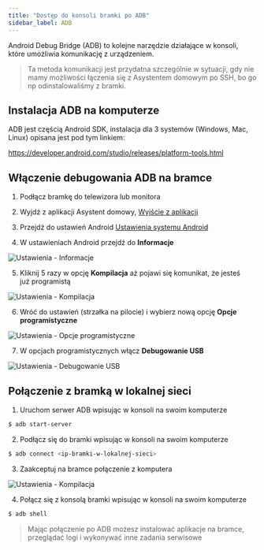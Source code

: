 ```yaml
---
title: "Dostęp do konsoli bramki po ADB"
sidebar_label: ADB
---
```


Android Debug Bridge (ADB) to kolejne narzędzie działające w konsoli, które umożliwia komunikację z urządzeniem.

> Ta metoda komunikacji jest przydatna szczególnie w sytuacji, gdy nie mamy możliwości łączenia się z Asystentem domowym po SSH, bo go np odinstalowaliśmy z bramki.

## Instalacja ADB na komputerze

ADB jest częścią Android SDK, instalacja dla 3 systemów (Windows, Mac, Linux) opisana jest pod tym linkiem:

https://developer.android.com/studio/releases/platform-tools.html


## Włączenie debugowania ADB na bramce

1. Podłącz bramkę do telewizora lub monitora

2. Wyjdź z aplikacji Asystent domowy,
[Wyjście z aplikacji](/AIS-docs/docs/en/ais_bramka_settings.html#ustawienia-aplikacji-asystent-domowy)

3. Przejdź do ustawień Android
[Ustawienia systemu Android](/AIS-docs/docs/en/ais_bramka_settings.html#ustawienia-systemu-android)

4. W ustawieniach Android przejdź do **Informacje**

![Ustawienia - Informacje](/AIS-docs/img/en/bramka/adb_settings_1.png)

5. Kliknij 5 razy w opcję **Kompilacja** aż pojawi się komunikat, że jesteś już programistą

![Ustawienia - Kompilacja](/AIS-docs/img/en/bramka/adb_settings_2.png)

6. Wróć do ustawień (strzałka na pilocie) i wybierz nową opcję **Opcje programistyczne**

![Ustawienia - Opcje programistyczne](/AIS-docs/img/en/bramka/adb_settings_3.png)

7. W opcjach programistycznych włącz **Debugowanie USB**

![Ustawienia - Debugowanie USB](/AIS-docs/img/en/bramka/adb_settings_4.png)


## Połączenie z bramką w lokalnej sieci

1. Uruchom serwer ADB wpisując w konsoli na swoim komputerze

```bash
$ adb start-server
```

2. Podłącz się do bramki wpisując w konsoli na swoim komputerze

```bash
$ adb connect <ip-bramki-w-lokalnej-sieci>
```

3. Zaakceptuj na bramce połączenie z komputera

![Ustawienia - Kompilacja](/AIS-docs/img/en/bramka/adb_settings_5.png)

4. Połącz się z konsolą bramki wpisując w konsoli na swoim komputerze

```bash
$ adb shell
```

> Mając połączenie po ADB możesz instalować aplikacje na bramce, przeglądać logi i wykonywać inne zadania serwisowe
